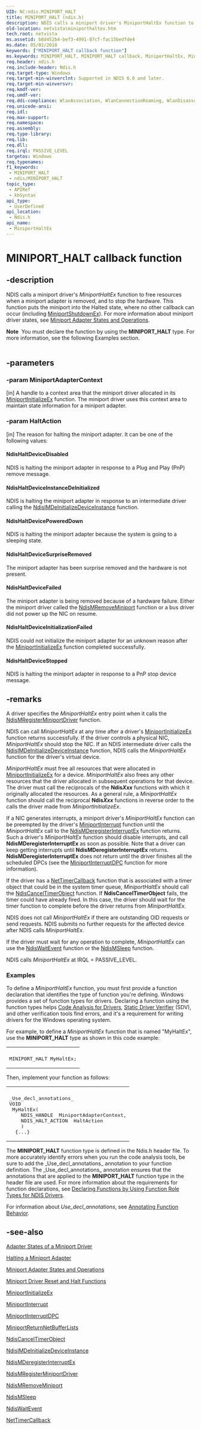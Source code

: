 ```yaml
---
UID: NC:ndis.MINIPORT_HALT
title: MINIPORT_HALT (ndis.h)
description: NDIS calls a miniport driver's MiniportHaltEx function to free resources when a miniport adapter is removed, and to stop the hardware.
old-location: netvista\miniporthaltex.htm
tech.root: netvista
ms.assetid: b8d452b4-bef3-4991-87cf-fac15bedfde4
ms.date: 05/02/2018
keywords: ["MINIPORT_HALT callback function"]
ms.keywords: MINIPORT_HALT, MINIPORT_HALT callback, MiniportHaltEx, MiniportHaltEx callback function [Network Drivers Starting with Windows Vista], miniport_functions_ref_aa826b59-f204-43ea-81b6-f1bab84a7a23.xml, ndis/MiniportHaltEx, netvista.miniporthaltex
req.header: ndis.h
req.include-header: Ndis.h
req.target-type: Windows
req.target-min-winverclnt: Supported in NDIS 6.0 and later.
req.target-min-winversvr: 
req.kmdf-ver: 
req.umdf-ver: 
req.ddi-compliance: WlanAssociation, WlanConnectionRoaming, WlanDisassociation, WlanTimedAssociation, WlanTimedConnectionRoaming, WlanTimedConnectRequest, WlanTimedLinkQuality, WlanTimedScan
req.unicode-ansi: 
req.idl: 
req.max-support: 
req.namespace: 
req.assembly: 
req.type-library: 
req.lib: 
req.dll: 
req.irql: PASSIVE_LEVEL
targetos: Windows
req.typenames: 
f1_keywords:
 - MINIPORT_HALT
 - ndis/MINIPORT_HALT
topic_type:
 - APIRef
 - kbSyntax
api_type:
 - UserDefined
api_location:
 - Ndis.h
api_name:
 - MiniportHaltEx
---
```


# MINIPORT_HALT callback function


## -description

NDIS calls a miniport driver's 
   <i>MiniportHaltEx</i> function to free resources when a miniport adapter is
   removed, and to stop the hardware. This function puts the miniport into the Halted state, where no other callback can occur (including <a href="https://docs.microsoft.com/windows-hardware/drivers/ddi/ndis/nc-ndis-miniport_shutdown">MiniportShutdownEx</a>). For more information about miniport driver states, see <a href="https://docs.microsoft.com/windows-hardware/drivers/network/miniport-adapter-states-and-operations">Miniport Adapter States and Operations</a>.
<div class="alert"><b>Note</b>  You must declare the function by using the <b>MINIPORT_HALT</b> type. For more information,
   see the following Examples section.</div><div> </div>

## -parameters

### -param MiniportAdapterContext 

[in]
A handle to a context area that the miniport driver allocated in its 
     <a href="https://docs.microsoft.com/windows-hardware/drivers/ddi/ndis/nc-ndis-miniport_initialize">MiniportInitializeEx</a> function.
     The miniport driver uses this context area to maintain state information for a miniport adapter.

### -param HaltAction 

[in]
The reason for halting the miniport adapter. It can be one of the following values:
     





#### NdisHaltDeviceDisabled

NDIS is halting the miniport adapter in response to a Plug and Play (PnP) remove message.



#### NdisHaltDeviceInstanceDeInitialized

NDIS is halting the miniport adapter in response to an intermediate driver calling the 
       <a href="https://docs.microsoft.com/windows-hardware/drivers/ddi/ndis/nf-ndis-ndisimdeinitializedeviceinstance">
       NdisIMDeInitializeDeviceInstance</a> function.



#### NdisHaltDevicePoweredDown

NDIS is halting the miniport adapter because the system is going to a sleeping state.



#### NdisHaltDeviceSurpriseRemoved

The miniport adapter has been surprise removed and the hardware is not present.



#### NdisHaltDeviceFailed

The miniport adapter is being removed because of a hardware failure. Either the miniport driver
       called the 
       <a href="https://docs.microsoft.com/windows-hardware/drivers/ddi/ndis/nf-ndis-ndismremoveminiport">NdisMRemoveMiniport</a> function or a
       bus driver did not power up the NIC on resume.



#### NdisHaltDeviceInitializationFailed

NDIS could not initialize the miniport adapter for an unknown reason after the 
       <a href="https://docs.microsoft.com/windows-hardware/drivers/ddi/ndis/nc-ndis-miniport_initialize">MiniportInitializeEx</a> function completed successfully.



#### NdisHaltDeviceStopped

NDIS is halting the miniport adapter in response to a PnP stop device message.

## -remarks

A driver specifies the 
    <i>MiniportHaltEx</i> entry point when it calls the 
    <a href="https://docs.microsoft.com/windows-hardware/drivers/ddi/ndis/nf-ndis-ndismregisterminiportdriver">
    NdisMRegisterMiniportDriver</a> function.

NDIS can call 
    <i>MiniportHaltEx</i> at any time after a driver's 
    <a href="https://docs.microsoft.com/windows-hardware/drivers/ddi/ndis/nc-ndis-miniport_initialize">MiniportInitializeEx</a> function
    returns successfully. If the driver controls a physical NIC, 
    <i>MiniportHaltEx</i> should stop the NIC. If an NDIS intermediate driver calls the 
    <a href="https://docs.microsoft.com/windows-hardware/drivers/ddi/ndis/nf-ndis-ndisimdeinitializedeviceinstance">
    NdisIMDeInitializeDeviceInstance</a> function, NDIS calls the 
    <i>MiniportHaltEx</i> function for the driver's virtual device.

<i>MiniportHaltEx</i> must free all resources that were allocated in 
    <a href="https://docs.microsoft.com/windows-hardware/drivers/ddi/ndis/nc-ndis-miniport_initialize">MiniportInitializeEx</a> for a device. 
    <i>MiniportHaltEx</i> also frees any other resources that the driver allocated in
    subsequent operations for that device. The driver must call the reciprocals of the 
    <b>Ndis<i>Xxx</i></b> functions with which it originally allocated the resources. As a general
    rule, a 
    <i>MiniportHaltEx</i> function should call the reciprocal 
    <b>Ndis<i>Xxx</i></b> functions in reverse order to the calls the driver made from 
    <i>MiniportInitializeEx</i>.

If a NIC generates interrupts, a miniport driver's 
    <i>MiniportHaltEx</i> function can be preempted by the driver's 
    <a href="https://docs.microsoft.com/windows-hardware/drivers/ddi/ndis/nc-ndis-miniport_isr">MiniportInterrupt</a> function until the 
    <i>MiniportHaltEx</i> call to the 
    <a href="https://docs.microsoft.com/windows-hardware/drivers/ddi/ndis/nf-ndis-ndismderegisterinterruptex">
    NdisMDeregisterInterruptEx</a> function returns. Such a driver's 
    <i>MiniportHaltEx</i> function should disable interrupts, and call 
    <b>
    NdisMDeregisterInterruptEx</b> as soon as possible. Note that a driver can keep getting interrupts
    until 
    <b>
    NdisMDeregisterInterruptEx</b> returns. 
    <b>
    NdisMDeregisterInterruptEx</b> does not return until the driver finishes all the scheduled DPCs (see
    the 
    <a href="https://docs.microsoft.com/windows-hardware/drivers/ddi/ndis/nc-ndis-miniport_interrupt_dpc">MiniportInterruptDPC</a> function for
    more information).

If the driver has a 
    <a href="https://docs.microsoft.com/windows-hardware/drivers/ddi/ndis/nc-ndis-ndis_timer_function">NetTimerCallback</a> function that is
    associated with a timer object that could be in the system timer queue, 
    <i>MiniportHaltEx</i> should call the 
    <a href="https://docs.microsoft.com/windows-hardware/drivers/ddi/ndis/nf-ndis-ndiscanceltimerobject">NdisCancelTimerObject</a> function. If 
    <b>NdisCancelTimerObject</b> fails, the timer could have already fired. In this case, the driver should
    wait for the timer function to complete before the driver returns from 
    <i>MiniportHaltEx</i>.

NDIS does not call 
    <i>MiniportHaltEx</i> if there are outstanding OID requests or send requests. NDIS
    submits no further requests for the affected device after NDIS calls 
    <i>MiniportHaltEx</i>.

If the driver must wait for any operation to complete, 
    <i>MiniportHaltEx</i> can use the 
    <a href="https://docs.microsoft.com/windows-hardware/drivers/ddi/ndis/nf-ndis-ndiswaitevent">NdisWaitEvent</a> function or the 
    <a href="https://docs.microsoft.com/windows-hardware/drivers/ddi/ndis/nf-ndis-ndismsleep">NdisMSleep</a> function.

NDIS calls
    <i>MiniportHaltEx</i> at IRQL = PASSIVE_LEVEL.

<h3><a id="Examples"></a><a id="examples"></a><a id="EXAMPLES"></a>Examples</h3>
To define a <i>MiniportHaltEx</i> function, you must first provide a function declaration that identifies the type of function you're defining. Windows provides a set of function types for drivers. Declaring a function using the function types helps <a href="https://docs.microsoft.com/windows-hardware/drivers/devtest/code-analysis-for-drivers">Code Analysis for Drivers</a>, <a href="https://docs.microsoft.com/windows-hardware/drivers/devtest/static-driver-verifier">Static Driver Verifier</a> (SDV), and other verification tools find errors, and it's a requirement for writing drivers for the Windows operating system.

For example, to define a <i>MiniportHaltEx</i> function that is named "MyHaltEx", use the <b>MINIPORT_HALT</b> type as shown in this code example:

<div class="code"><span codelanguage=""><table>
<tr>
<th></th>
</tr>
<tr>
<td>
<pre>MINIPORT_HALT MyHaltEx;</pre>
</td>
</tr>
</table></span></div>
Then, implement your function as follows:

<div class="code"><span codelanguage=""><table>
<tr>
<th></th>
</tr>
<tr>
<td>
<pre>_Use_decl_annotations_
VOID
 MyHaltEx(
    NDIS_HANDLE  MiniportAdapterContext,
    NDIS_HALT_ACTION  HaltAction
    )
  {...}</pre>
</td>
</tr>
</table></span></div>
The <b>MINIPORT_HALT</b> function type is defined in the Ndis.h header file. To more accurately identify errors when you run the code analysis tools, be sure to add the _Use_decl_annotations_ annotation to your function definition.  The _Use_decl_annotations_ annotation ensures that the annotations that are applied to the <b>MINIPORT_HALT</b> function type in the header file are used.  For more information about the requirements for function declarations, see <a href="https://docs.microsoft.com/windows-hardware/drivers/devtest/declaring-functions-by-using-function-role-types-for-ndis-drivers">Declaring Functions by Using Function Role Types for NDIS Drivers</a>.

For information about  _Use_decl_annotations_, see <a href="https://go.microsoft.com/fwlink/p/?linkid=286697">Annotating Function Behavior</a>.

## -see-also

<a href="https://docs.microsoft.com/windows-hardware/drivers/network/adapter-states-of-a-miniport-driver">Adapter States of a Miniport Driver</a>



<a href="https://docs.microsoft.com/windows-hardware/drivers/network/halting-a-miniport-adapter">Halting a Miniport Adapter</a>



<a href="https://docs.microsoft.com/windows-hardware/drivers/network/miniport-adapter-states-and-operations">Miniport Adapter States and Operations</a>



<a href="https://docs.microsoft.com/previous-versions/windows/hardware/network/ff564064(v=vs.85)">Miniport Driver Reset and Halt Functions</a>



<a href="https://docs.microsoft.com/windows-hardware/drivers/ddi/ndis/nc-ndis-miniport_initialize">MiniportInitializeEx</a>



<a href="https://docs.microsoft.com/windows-hardware/drivers/ddi/ndis/nc-ndis-miniport_isr">MiniportInterrupt</a>



<a href="https://docs.microsoft.com/windows-hardware/drivers/ddi/ndis/nc-ndis-miniport_interrupt_dpc">MiniportInterruptDPC</a>



<a href="https://docs.microsoft.com/windows-hardware/drivers/ddi/ndis/nc-ndis-miniport_return_net_buffer_lists">
   MiniportReturnNetBufferLists</a>



<a href="https://docs.microsoft.com/windows-hardware/drivers/ddi/ndis/nf-ndis-ndiscanceltimerobject">NdisCancelTimerObject</a>



<a href="https://docs.microsoft.com/windows-hardware/drivers/ddi/ndis/nf-ndis-ndisimdeinitializedeviceinstance">
   NdisIMDeInitializeDeviceInstance</a>



<a href="https://docs.microsoft.com/windows-hardware/drivers/ddi/ndis/nf-ndis-ndismderegisterinterruptex">NdisMDeregisterInterruptEx</a>



<a href="https://docs.microsoft.com/windows-hardware/drivers/ddi/ndis/nf-ndis-ndismregisterminiportdriver">NdisMRegisterMiniportDriver</a>



<a href="https://docs.microsoft.com/windows-hardware/drivers/ddi/ndis/nf-ndis-ndismremoveminiport">NdisMRemoveMiniport</a>



<a href="https://docs.microsoft.com/windows-hardware/drivers/ddi/ndis/nf-ndis-ndismsleep">NdisMSleep</a>



<a href="https://docs.microsoft.com/windows-hardware/drivers/ddi/ndis/nf-ndis-ndiswaitevent">NdisWaitEvent</a>



<a href="https://docs.microsoft.com/windows-hardware/drivers/ddi/ndis/nc-ndis-ndis_timer_function">NetTimerCallback</a>


